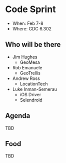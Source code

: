 # Code Sprint
* When: Feb 7-8
* Where: GDC 6.302

## Who will be there
* Jim Hughes
    * GeoMesa
* Rob Emanuele
    * GeoTrellis
* Andrew Ross
    * LocationTech
* Luke Inman-Semerau
    * iOS Driver
    * Selendroid

## Agenda
TBD

## Food
TBD

